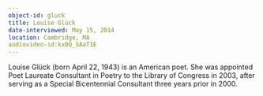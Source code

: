 ```yaml
---
object-id: gluck
title: Louise Glück    
date-interviewed: May 15, 2014
location: Cambridge, MA
audiovideo-id:kx0Q_SAaT1E 
---
```


Louise Glück (born April 22, 1943) is an American poet. She was appointed Poet Laureate Consultant in Poetry to the Library of Congress in 2003, after serving as a Special Bicentennial Consultant three years prior in 2000.
